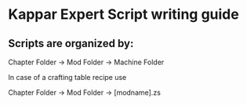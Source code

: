# Kappar Expert Script writing guide

## Scripts are organized by:

Chapter Folder -> Mod Folder -> Machine Folder

In case of a crafting table recipe use

Chapter Folder -> Mod Folder -> [modname].zs